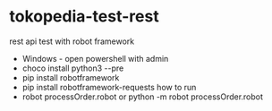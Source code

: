 # tokopedia-test-rest
rest api test with robot framework
* Windows - open powershell with admin  
* choco install python3 --pre 
* pip install robotframework
* pip install robotframework-requests
how to run
*  robot processOrder.robot or python -m robot processOrder.robot